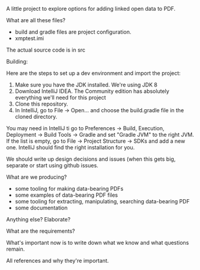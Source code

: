 A little project to explore options for adding linked open data to PDF.

What are all these files?
* build and gradle files are project configuration.
* xmptest.imi

The actual source code is in src

Building:

Here are the steps to set up a dev environment and import the project:

1. Make sure you have the JDK installed. We're using JDK 8
2. Download IntelliJ IDEA. The Community edition has absolutely everything we'll need for this project
3. Clone this repository.
4. In IntelliJ, go to File -> Open... and choose the build.gradle file in the cloned directory.

You may need in IntelliJ ti go to Preferences -> Build, Execution, Deployment -> Build Tools -> Gradle and set "Gradle JVM" to the right JVM. If the list is empty, go to File -> Project Structure -> SDKs and add a new one. IntelliJ should find the right installation for you.

We should write up design decisions and issues (when this gets big, separate or start using github issues.

What are we producing?
* some tooling for making data-bearing PDFs
* some examples of data-bearing PDF files
* some tooling for extracting, manipulating, searching data-bearing PDF
* some documentation

Anything else? Elaborate?

What are the requirements?

What's important now is to write down what we know and what questions remain.

All references and why they're important.



